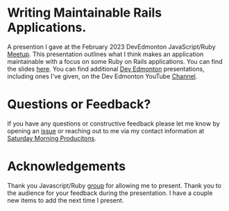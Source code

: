 # Writing Maintainable Rails Applications.
A presention I gave at the February 2023 DevEdmonton JavaScript/Ruby [Meetup](https://www.meetup.com/edmontonunlimited/events/290932435/).  This presentation outlines what I think makes an application maintainable with a focus on some Ruby on Rails applications.  You can find the slides [here]().  You can find additional [Dev Edmonton](https://devedmonton.com/) presentations, including ones I've given, on the Dev Edmonton YouTube [Channel](https://www.youtube.com/DevEdmonton).

# Questions or Feedback?
If you have any questions or constructive feedback please let me know by opening an [issue](https://github.com/saturdaymp-examples/writing-maintainable-rails-applications/issues) or reaching out to me via my contact information at [Saturday Morning Producitons](https://saturdaymp.com/).

# Acknowledgements
Thank you Javascript/Ruby [group](https://exchangejs.com/) for allowing me to present.  Thank you to the audience for your feedback during the presentation.  I have a couple new items to add the next time I present.
